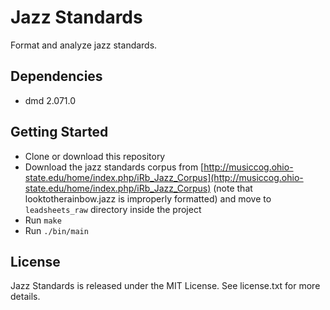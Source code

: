 # Jazz Standards

Format and analyze jazz standards.

## Dependencies

* dmd 2.071.0

## Getting Started

* Clone or download this repository
* Download the jazz standards corpus from [http://musiccog.ohio-state.edu/home/index.php/iRb_Jazz_Corpus](http://musiccog.ohio-state.edu/home/index.php/iRb_Jazz_Corpus) (note that looktotherainbow.jazz is improperly formatted) and move to `leadsheets_raw` directory inside the project
* Run `make`
* Run `./bin/main`

## License

Jazz Standards is released under the MIT License. See license.txt for more details.